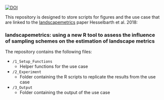 [![DOI](https://zenodo.org/badge/130709876.svg)](https://zenodo.org/badge/latestdoi/130709876)

This repository is designed to store scripts for figures and the use case that are linked to the [landscapemetrics](https://github.com/r-spatialecology/landscapemetrics) paper Hesselbarth et al. 2018:
  
### landscapemetrics: using a new R tool to assess the influence of sampling schemes on the estimation of landscape metrics

The repository contains the following files:
- `/1_Setup_Functions`
  - Helper functions for the use case
- `/2_Experiment`
  - Folder containing the R scripts to replicate the results from the use case 
- `/3_Output`
  - Folder containing the output of the use case
